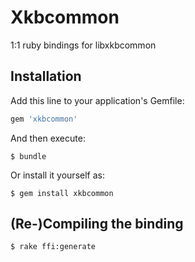 # Xkbcommon

1:1 ruby bindings for libxkbcommon

## Installation

Add this line to your application's Gemfile:

```ruby
gem 'xkbcommon'
```

And then execute:

    $ bundle

Or install it yourself as:

    $ gem install xkbcommon

## (Re-)Compiling the binding

```
$ rake ffi:generate
```
